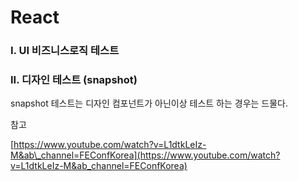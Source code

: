 # React



### I. UI 비즈니스로직 테스트



### II. 디자인 테스트 \(snapshot\)

snapshot 테스트는 디자인 컴포넌트가 아닌이상 테스트 하는 경우는 드물다. 







참고

[https://www.youtube.com/watch?v=L1dtkLeIz-M&ab\_channel=FEConfKorea](https://www.youtube.com/watch?v=L1dtkLeIz-M&ab_channel=FEConfKorea)

